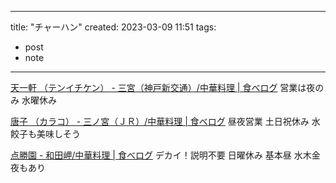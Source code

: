 
---
title: "チャーハン"
created: 2023-03-09 11:51
tags:
- post
- note
---

[天一軒 （テンイチケン） - 三宮（神戸新交通）/中華料理 | 食べログ](https://s.tabelog.com/hyogo/A2801/A280101/28004132/)
営業は夜のみ
水曜休み

[唐子 （カラコ） - 三ノ宮（ＪＲ）/中華料理 | 食べログ](https://s.tabelog.com/hyogo/A2801/A280101/28001228/)
昼夜営業
土日祝休み
水餃子も美味しそう

[点勝園 - 和田岬/中華料理 | 食べログ](https://s.tabelog.com/hyogo/A2801/A280109/28010253/)
デカイ！説明不要
日曜休み
基本昼
水木金夜もあり